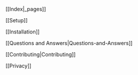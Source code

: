 [[Index|_pages]]

[[Setup]]

[[Installation]]

[[Questions and Answers|Questions-and-Answers]]

[[Contributing|Contributing]]

[[Privacy]]